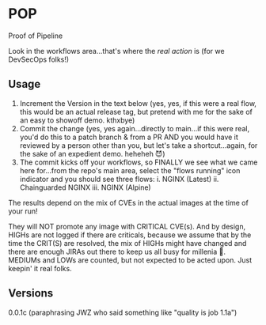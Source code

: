 # POP
Proof of Pipeline

Look in the workflows area...that's where the *real action* is (for we DevSecOps folks!)

## Usage
1. Increment the Version in the text below (yes, yes, if this were a real flow, this would be an actual release tag, but pretend with me for the sake of an easy to showoff demo. kthxbye)
2. Commit the change (yes, yes again...directly to main...if this were real, you'd do this to a patch branch & from a PR AND you would have it reviewed by a person other than you, but let's take a shortcut...again, for the sake of an expedient demo. heheheh 😈)
3. The commit kicks off your workflows, so FINALLY we see what we came here for...from the repo's main area, select the "flows running" icon indicator and you should see three flows:
   i. NGINX (Latest)
   ii. Chainguarded NGINX
   iii. NGINX (Alpine)

The results depend on the mix of CVEs in the actual images at the time of your run!

They will NOT promote any image with CRITICAL CVE(s). And by design, HIGHs are not logged if there are criticals, because we assume that by the time the CRIT(S) are resolved, the mix of HIGHs might have changed and there are enough JIRAs out there to keep us all busy for millenia 😬. MEDIUMs and LOWs are counted, but not expected to be acted upon. Just keepin' it real folks.

## Versions
0.0.1c (paraphrasing JWZ who said something like "quality is job 1.1a")
